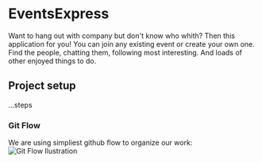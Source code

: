 # EventsExpress

Want to hang out with company but don't know who whith? Then this application for you! 
You can join any existing event or create your own one. Find the people, chatting them, following most interesting. 
And loads of other enjoyed things to do.


## Project setup
...steps
### Git Flow
We are using simpliest github flow to organize our work:
![Git Flow Ilustration](https://camo.githubusercontent.com/249bd600310c01188d4daf366519c24044e9883e/68747470733a2f2f7363696c6966656c61622e6769746875622e696f2f736f6674776172652d646576656c6f706d656e742f696d672f6769746875622d666c6f772e706e67)
